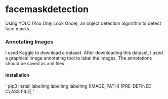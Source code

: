 # facemaskdetection
Using YOLO (You Only Look Once), an object detection algorithm to detect face masks. 

### Annotating Images

I used Kaggle to download a dataset. After downloading this dataset, I used a graphical image annotating tool to label the images. The annotations should be saved as xml files. 

#### Installation

' pip3 install labelImg
labelImg
labelImg [IMAGE_PATH] [PRE-DEFINED CLASS FILE] ' 

